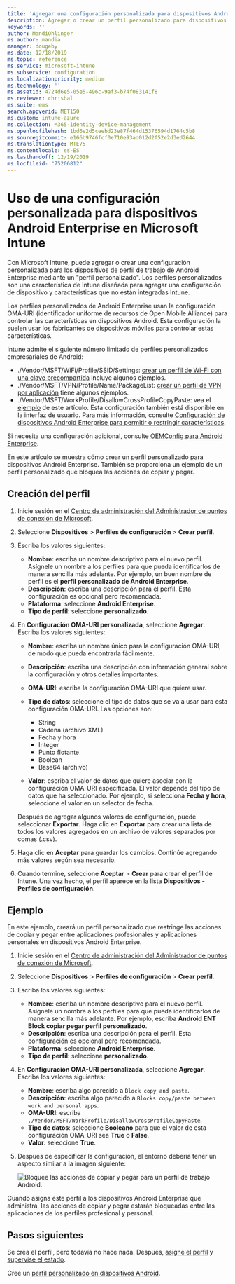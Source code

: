 ```yaml
---
title: 'Agregar una configuración personalizada para dispositivos Android Enterprise en Microsoft Intune: Azure | Microsoft Docs'
description: Agregar o crear un perfil personalizado para dispositivos Android Enterprise en Microsoft Intune
keywords: ''
author: MandiOhlinger
ms.author: mandia
manager: dougeby
ms.date: 12/18/2019
ms.topic: reference
ms.service: microsoft-intune
ms.subservice: configuration
ms.localizationpriority: medium
ms.technology: ''
ms.assetid: 4724d6e5-05e5-496c-9af3-b74f083141f8
ms.reviewer: chrisbal
ms.suite: ems
search.appverid: MET150
ms.custom: intune-azure
ms.collection: M365-identity-device-management
ms.openlocfilehash: 1bd6e2d5ceebd23e87f464d15376594d1764c5b8
ms.sourcegitcommit: e166b9746fcf0e710e93ad012d2f52e2d3ed2644
ms.translationtype: MTE75
ms.contentlocale: es-ES
ms.lasthandoff: 12/19/2019
ms.locfileid: "75206812"
---
```

# <a name="use-custom-settings-for-android-enterprise-devices-in-microsoft-intune"></a>Uso de una configuración personalizada para dispositivos Android Enterprise en Microsoft Intune

Con Microsoft Intune, puede agregar o crear una configuración personalizada para los dispositivos de perfil de trabajo de Android Enterprise mediante un "perfil personalizado". Los perfiles personalizados son una característica de Intune diseñada para agregar una configuración de dispositivo y características que no están integradas Intune.

Los perfiles personalizados de Android Enterprise usan la configuración OMA-URI (identificador uniforme de recursos de Open Mobile Alliance) para controlar las características en dispositivos Android. Esta configuración la suelen usar los fabricantes de dispositivos móviles para controlar estas características.

Intune admite el siguiente número limitado de perfiles personalizados empresariales de Android:

- ./Vendor/MSFT/WiFi/Profile/SSID/Settings: [crear un perfil de Wi-Fi con una clave precompartida](wi-fi-profile-shared-key.md) incluye algunos ejemplos.
- ./Vendor/MSFT/VPN/Profile/Name/PackageList: [crear un perfil de VPN por aplicación](android-pulse-secure-per-app-vpn.md) tiene algunos ejemplos.
- ./Vendor/MSFT/WorkProfile/DisallowCrossProfileCopyPaste: vea el [ejemplo](#example) de este artículo. Esta configuración también está disponible en la interfaz de usuario. Para más información, consulte [Configuración de dispositivos Android Enterprise para permitir o restringir características](device-restrictions-android-for-work.md).

Si necesita una configuración adicional, consulte [OEMConfig para Android Enterprise](android-oem-configuration-overview.md).

En este artículo se muestra cómo crear un perfil personalizado para dispositivos Android Enterprise. También se proporciona un ejemplo de un perfil personalizado que bloquea las acciones de copiar y pegar.

## <a name="create-the-profile"></a>Creación del perfil

1. Inicie sesión en el [Centro de administración del Administrador de puntos de conexión de Microsoft](https://go.microsoft.com/fwlink/?linkid=2109431).
2. Seleccione **Dispositivos** > **Perfiles de configuración** > **Crear perfil**.
3. Escriba los valores siguientes:

    - **Nombre**: escriba un nombre descriptivo para el nuevo perfil. Asígnele un nombre a los perfiles para que pueda identificarlos de manera sencilla más adelante. Por ejemplo, un buen nombre de perfil es el **perfil personalizado de Android Enterprise**.
    - **Descripción**: escriba una descripción para el perfil. Esta configuración es opcional pero recomendada.
    - **Plataforma**: seleccione **Android Enterprise**.
    - **Tipo de perfil**: seleccione **personalizado**.

4. En **Configuración OMA-URI personalizada**, seleccione **Agregar**. Escriba los valores siguientes:

    - **Nombre**: escriba un nombre único para la configuración OMA-URI, de modo que pueda encontrarla fácilmente.
    - **Descripción**: escriba una descripción con información general sobre la configuración y otros detalles importantes.
    - **OMA-URI**: escriba la configuración OMA-URI que quiere usar.
    - **Tipo de datos**: seleccione el tipo de datos que se va a usar para esta configuración OMA-URI. Las opciones son:

      - String
      - Cadena (archivo XML)
      - Fecha y hora
      - Integer
      - Punto flotante
      - Boolean
      - Base64 (archivo)

    - **Valor**: escriba el valor de datos que quiere asociar con la configuración OMA-URI especificada. El valor depende del tipo de datos que ha seleccionado. Por ejemplo, si selecciona **Fecha y hora**, seleccione el valor en un selector de fecha.

    Después de agregar algunos valores de configuración, puede seleccionar **Exportar**. Haga clic en **Exportar** para crear una lista de todos los valores agregados en un archivo de valores separados por comas (.csv).

5. Haga clic en **Aceptar** para guardar los cambios. Continúe agregando más valores según sea necesario.
6. Cuando termine, seleccione **Aceptar** > **Crear** para crear el perfil de Intune. Una vez hecho, el perfil aparece en la lista **Dispositivos - Perfiles de configuración**.

## <a name="example"></a>Ejemplo

En este ejemplo, creará un perfil personalizado que restringe las acciones de copiar y pegar entre aplicaciones profesionales y aplicaciones personales en dispositivos Android Enterprise.

1. Inicie sesión en el [Centro de administración del Administrador de puntos de conexión de Microsoft](https://go.microsoft.com/fwlink/?linkid=2109431).
2. Seleccione **Dispositivos** > **Perfiles de configuración** > **Crear perfil**.
3. Escriba los valores siguientes:

    - **Nombre**: escriba un nombre descriptivo para el nuevo perfil. Asígnele un nombre a los perfiles para que pueda identificarlos de manera sencilla más adelante. Por ejemplo, escriba **Android ENT Block copiar pegar perfil personalizado**.
    - **Descripción**: escriba una descripción para el perfil. Esta configuración es opcional pero recomendada.
    - **Plataforma**: seleccione **Android Enterprise**.
    - **Tipo de perfil**: seleccione **personalizado**.

4. En **Configuración OMA-URI personalizada**, seleccione **Agregar**. Escriba los valores siguientes:

    - **Nombre**: escriba algo parecido a `Block copy and paste`.
    - **Descripción**: escriba algo parecido a `Blocks copy/paste between work and personal apps`.
    - **OMA-URI**: escriba `./Vendor/MSFT/WorkProfile/DisallowCrossProfileCopyPaste`.
    - **Tipo de datos**: seleccione **Booleano** para que el valor de esta configuración OMA-URI sea **True** o **False**.
    - **Valor**: seleccione **True**.

5. Después de especificar la configuración, el entorno debería tener un aspecto similar a la imagen siguiente:

    ![Bloquee las acciones de copiar y pegar para un perfil de trabajo Android.](./media/custom-settings-android-for-work/custom-policy-afw-copy-paste.png)

Cuando asigna este perfil a los dispositivos Android Enterprise que administra, las acciones de copiar y pegar estarán bloqueadas entre las aplicaciones de los perfiles profesional y personal.

## <a name="next-steps"></a>Pasos siguientes

Se crea el perfil, pero todavía no hace nada. Después, [asigne el perfil](../device-profile-assign.md) y [supervise el estado](device-profile-monitor.md).

Cree un [perfil personalizado en dispositivos Android](../custom-settings-android.md).
